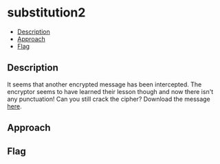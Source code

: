 # substitution2

- [Description](#description)
- [Approach](#approach)
- [Flag](#flag)

## Description

It seems that another encrypted message has been intercepted. The encryptor seems to have learned their lesson though and now there isn't any punctuation! Can you still crack the cipher?
Download the message [here](https://artifacts.picoctf.net/c/112/message.txt).

## Approach



## Flag

